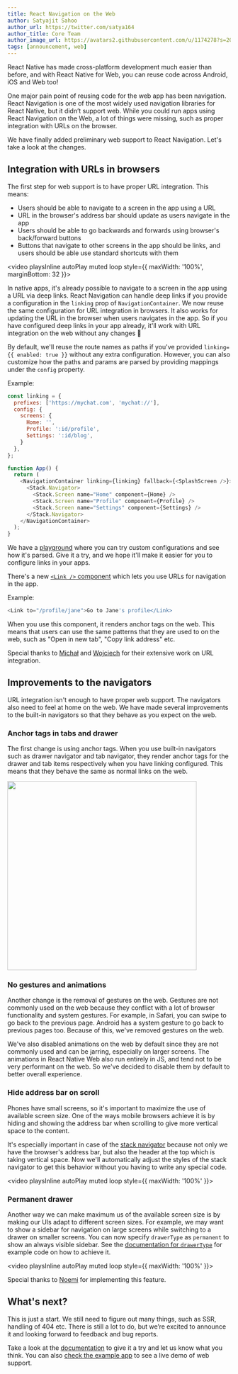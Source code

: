```yaml
---
title: React Navigation on the Web
author: Satyajit Sahoo
author_url: https://twitter.com/satya164
author_title: Core Team
author_image_url: https://avatars2.githubusercontent.com/u/1174278?s=200&v=4
tags: [announcement, web]
---
```


React Native has made cross-platform development much easier than before, and with React Native for Web, you can reuse code across Android, iOS and Web too!

One major pain point of reusing code for the web app has been navigation. React Navigation is one of the most widely used navigation libraries for React Native, but it didn’t support web. While you could run apps using React Navigation on the Web, a lot of things were missing, such as proper integration with URLs on the browser.

We have finally added preliminary web support to React Navigation. Let's take a look at the changes.

<!--truncate-->

## Integration with URLs in browsers

The first step for web support is to have proper URL integration. This means:

- Users should be able to navigate to a screen in the app using a URL
- URL in the browser's address bar should update as users navigate in the app
- Users should be able to go backwards and forwards using browser's back/forward buttons
- Buttons that navigate to other screens in the app should be links, and users should be able use standard shortcuts with them

<video playsInline autoPlay muted loop style={{ maxWidth: '100%', marginBottom: 32 }}>
  <source src="/assets/blog/web-support/url-integration.mp4" type="video/mp4" />
</video>

In native apps, it's already possible to navigate to a screen in the app using a URL via deep links. React Navigation can handle deep links if you provide a configuration in the `linking` prop of `NavigationContainer`. We now reuse the same configuration for URL integration in browsers. It also works for updating the URL in the browser when users navigates in the app. So if you have configured deep links in your app already, it'll work with URL integration on the web without any changes 🥳

By default, we'll reuse the route names as paths if you've provided `linking={{ enabled: true }}` without any extra configuration. However, you can also customize how the paths and params are parsed by providing mappings under the `config` property.

Example:

```js
const linking = {
  prefixes: ['https://mychat.com', 'mychat://'],
  config: {
    screens: {
      Home: '',
      Profile: ':id/profile',
      Settings: ':id/blog',
    }
  },
};

function App() {
  return (
    <NavigationContainer linking={linking} fallback={<SplashScreen />}>
      <Stack.Navigator>
        <Stack.Screen name="Home" component={Home} />
        <Stack.Screen name="Profile" component={Profile} />
        <Stack.Screen name="Settings" component={Settings} />
      </Stack.Navigator>
    </NavigationContainer>
  );
}
```

We have a [playground](/docs/configuring-links/#playground) where you can try custom configurations and see how it's parsed. Give it a try, and we hope it'll make it easier for you to configure links in your apps.

There's a new [`<Link />` component](/docs/link) which lets you use URLs for navigation in the app.

Example:

```js
<Link to="/profile/jane">Go to Jane's profile</Link>
```

When you use this component, it renders anchor tags on the web. This means that users can use the same patterns that they are used to on the web, such as "Open in new tab", "Copy link address" etc.

Special thanks to [Michał](https://github.com/osdnk) and [Wojciech](https://github.com/WoLewicki) for their extensive work on URL integration.

## Improvements to the navigators

URL integration isn't enough to have proper web support. The navigators also need to feel at home on the web. We have made several improvements to the built-in navigators so that they behave as you expect on the web.

### Anchor tags in tabs and drawer

The first change is using anchor tags. When you use built-in navigators such as drawer navigator and tab navigator, they render anchor tags for the drawer and tab items respectively when you have linking configured. This means that they behave the same as normal links on the web.

<img src="/assets/blog/web-support/link-right-click.png" height="427"/>

### No gestures and animations

Another change is the removal of gestures on the web. Gestures are not commonly used on the web because they conflict with a lot of browser functionality and system gestures. For example, in Safari, you can swipe to go back to the previous page. Android has a system gesture to go back to previous pages too. Because of this, we've removed gestures on the web.

We've also disabled animations on the web by default since they are not commonly used and can be jarring, especially on larger screens. The animations in React Native Web also run entirely in JS, and tend not to be very performant on the web. So we've decided to disable them by default to better overall experience.

### Hide address bar on scroll

Phones have small screens, so it's important to maximize the use of available screen size. One of the ways mobile browsers achieve it is by hiding and showing the address bar when scrolling to give more vertical space to the content.

It's especially important in case of the [stack navigator](/docs/stack-navigator) because not only we have the browser's address bar, but also the header at the top which is taking vertical space. Now we'll automatically adjust the styles of the stack navigator to get this behavior without you having to write any special code.

<video playsInline autoPlay muted loop style={{ maxWidth: '100%' }}>
  <source src="/assets/blog/web-support/hide-addressbar.mp4" type="video/mp4" />
</video>

### Permanent drawer

Another way we can make maximum us of the available screen size is by making our UIs adapt to different screen sizes. For example, we may want to show a sidebar for navigation on large screens while switching to a drawer on smaller screens. You can now specify `drawerType` as `permanent` to show an always visible sidebar. See the [documentation for `drawerType`](/docs/drawer-navigator#drawertype) for example code on how to achieve it.

<video playsInline autoPlay muted loop style={{ maxWidth: '100%' }}>
  <source src="/assets/blog/web-support/permanent-drawer.mp4" type="video/mp4" />
</video>

Special thanks to [Noemi](https://twitter.com/noemi_rozpara) for implementing this feature.

## What's next?

This is just a start. We still need to figure out many things, such as SSR, handling of 404 etc. There is still a lot to do, but we’re excited to announce it and looking forward to feedback and bug reports.

Take a look at the [documentation](/docs/web-support) to give it a try and let us know what you think. You can also [check the example app](https://react-navigation-example.netlify.app/) to see a live demo of web support.
